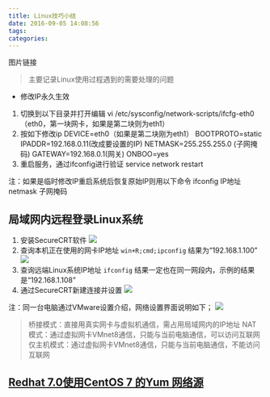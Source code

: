 ```yaml
---
title: Linux技巧小结
date: 2016-09-05 14:08:56
tags:
categories:
---
```


图片链接

>主要记录Linux使用过程遇到的需要处理的问题

<!-- more -->


* 修改IP永久生效
1. 切换到以下目录并打开编辑
vi /etc/sysconfig/network-scripts/ifcfg-eth0（eth0，第一块网卡，如果是第二块则为eth1）
2. 按如下修改ip
DEVICE=eth0（如果是第二块刚为eth1）
BOOTPROTO=static
IPADDR=192.168.0.11(改成要设置的IP)
NETMASK=255.255.255.0 (子网掩码)
GATEWAY=192.168.0.1(网关)
ONBOO=yes
3. 重启服务，通过ifconfig进行验证
service network restart

注：如果是临时修改IP重启系统后恢复原始IP则用以下命令
ifconfig IP地址 netmask 子网掩码



局域网内远程登录Linux系统
-------------------------
1. 安装SecureCRT软件
![](http://ww1.sinaimg.cn/large/a8fc9690gw1f7ippub25vj20g408jtas.jpg)
2. 查询本机正在使用的网卡IP地址
`win+R;cmd;ipconfig`
结果为“192.168.1.100”
![](http://ww1.sinaimg.cn/large/a8fc9690gw1f7ipryt5yyj20ff03mdgb.jpg)
3. 查询远端Linux系统IP地址
`ifconfig`
结果一定也在同一网段内，示例的结果是“192.168.1.108”
4. 通过SecureCRT新建连接并设置
![](http://ww3.sinaimg.cn/large/a8fc9690gw1f7ipx8k56gj20f40bw0v1.jpg)

注：同一台电脑通过VMware设置介绍，网络设置界面说明如下；
![](http://ww3.sinaimg.cn/large/a8fc9690gw1f7ipzjlxmyj20jy0bndid.jpg)
>桥接模式：直接用真实网卡与虚拟机通信，需占用局域网内的IP地址
>NAT模式：通过虚拟网卡VMnet8通信，只能与当前电脑通信，可以访问互联网
>仅主机模式：通过虚拟网卡VMnet8通信，只能与当前电脑通信，不能访问互联网

[Redhat 7.0使用CentOS 7 的Yum 网络源](http://www.centoscn.com/CentOS/config/2015/0328/5030.html)
-----------------------------------

